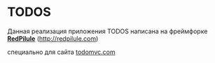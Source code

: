 # TODOS #

Данная реализация приложения TODOS написана на фреймфорке **[RedPilule](http://redpilule.com "RedPilule")** (http://redpilule.com)

специально для сайта [todomvc.com](http://todomvc.com "todomvc.com")
